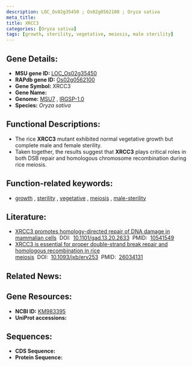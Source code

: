 ```yaml
---
description: LOC_Os02g35450 ; Os02g0562100 ; Oryza sativa
meta_title:
title: XRCC3
categories: [Oryza sativa]
tags: [growth, sterility, vegetative, meiosis, male sterility]
---
```


## Gene Details:
- **MSU gene ID:** [LOC_Os02g35450](http://rice.uga.edu/cgi-bin/ORF_infopage.cgi?orf=LOC_Os02g35450)  
- **RAPdb gene ID:** [Os02g0562100](https://rapdb.dna.affrc.go.jp/locus/?name=Os02g0562100)  
- **Gene Symbol:** XRCC3
- **Gene Name:**
- **Genome:**  [MSU7](http://rice.uga.edu/)&nbsp;,&nbsp;[IRGSP-1.0](https://rapdb.dna.affrc.go.jp/download/irgsp1.html)
- **Species:** *Oryza sativa*

## Functional Descriptions:
   - The rice **XRCC3** mutant exhibited normal vegetative growth but complete male and female sterility.
   - Taken together, the results suggest that **XRCC3** plays critical roles in both DSB repair and homologous chromosome recombination during rice meiosis.

## Function-related keywords:
   - [growth](/tags/growth/)&nbsp;,&nbsp;[sterility](/tags/sterility/)&nbsp;,&nbsp;[vegetative](/tags/vegetative/)&nbsp;,&nbsp;[meiosis](/tags/meiosis/)&nbsp;,&nbsp;[male-sterility](/tags/male-sterility/)

## Literature:
   - [XRCC3 promotes homology-directed repair of DNA damage in mammalian cells](https://www.doi.org/10.1101/gad.13.20.2633)&nbsp;&nbsp;DOI:&nbsp;&nbsp;[10.1101/gad.13.20.2633](https://www.doi.org/10.1101/gad.13.20.2633)&nbsp;&nbsp;PMID:&nbsp;&nbsp;[10541549](https://pubmed.ncbi.nlm.nih.gov/10541549/)
   - [XRCC3 is essential for proper double-strand break repair and homologous recombination in rice meiosis](https://www.doi.org/10.1093/jxb/erv253)&nbsp;&nbsp;DOI:&nbsp;&nbsp;[10.1093/jxb/erv253](https://www.doi.org/10.1093/jxb/erv253)&nbsp;&nbsp;PMID:&nbsp;&nbsp;[26034131](https://pubmed.ncbi.nlm.nih.gov/26034131/)

## Related News:

## Gene Resources:
- **NCBI ID:**  [KM983395](http://www.ncbi.nlm.nih.gov/nuccore/KM983395)
- **UniProt accessions:** [](https://www.uniprot.org/uniprotkb//entry)

## Sequences:
- **CDS Sequence:**
- **Protein Sequence:**
